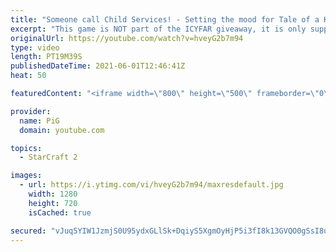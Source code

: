 ```yaml
---
title: "Someone call Child Services! - Setting the mood for Tale of a Knife and a Telephone booth LR ICYFAR"
excerpt: "This game is NOT part of the ICYFAR giveaway, it is only supposed to set the mood for this weeks Liquid Reigns ICYFAR as Eonblu didnt want to be included!   In this week’s episode of I Cast Your Freakin Awesome Replays (ICYFAR) players sent in their craziest low eco-high aggression games!  CURRENT LIQUID"
originalUrl: https://youtube.com/watch?v=hveyG2b7m94
type: video
length: PT19M39S
publishedDateTime: 2021-06-01T12:46:41Z
heat: 50

featuredContent: "<iframe width=\"800\" height=\"500\" frameborder=\"0\" src=\"https://www.youtube.com/embed/hveyG2b7m94\" allow=\"accelerometer; autoplay; encrypted-media; gyroscope; picture-in-picture\" allowfullscreen></iframe>"

provider:
  name: PiG
  domain: youtube.com

topics:
  - StarCraft 2

images:
  - url: https://i.ytimg.com/vi/hveyG2b7m94/maxresdefault.jpg
    width: 1280
    height: 720
    isCached: true

secured: "vJuq5YIW1JzmjS0U95ydxGLlSk+DqiyS5XgmOyHjP5i3fI8k13GVQO0gSsI8uggA5vZ1Zc02CMwW2WywY4F5IN7WC0TM7t4v9Y8Akm5Qe0tBIQW/SK88/FCx5LbDD3HyDRSAgZZrYOAPisVXawEC8tRRTP2kpxCpdBVTfw2CRMI+CytWf8a2eqTnSpf9TRnIY/GDrcy7jvuGM/9Yw3IpmUZyfy5l+qfJ9u5acH58vZBlmVn0NX12DlDkqR3x1v2NM+VnCoSkJ/o/QlpM7oAsZ8HW1oPg6SeIsM6aq0KWIoM3/ONhywN/8M+N/sennP4Bg0kzUwa2/NPHtA0LASe4WClOweBMhHjMhw/QX94JOZXDf2HS1uDJgvfGKHvNcrr7q/Vsd027h9kGkfW1YU8VPiIJ2d1V7eFmrfRI/w3G3T8=;Ek+spxUWWbEajz+4s7i+6g=="
---
```


